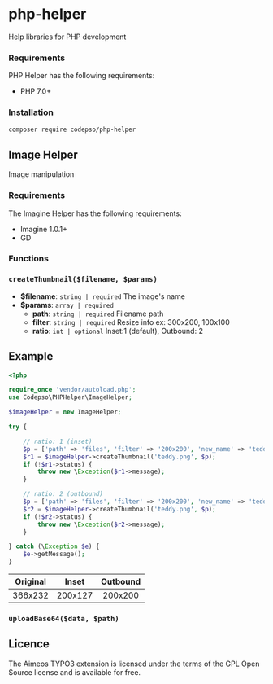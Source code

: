 # php-helper
Help libraries for PHP development
### Requirements
PHP Helper has the following requirements:
 - PHP 7.0+
### Installation
```bash
composer require codepso/php-helper
```

## Image Helper
Image manipulation
### Requirements
The Imagine Helper has the following requirements:
 - Imagine 1.0.1+
 - GD
### Functions
#### 
### `createThumbnail($filename, $params)`
* **$filename**: `string | required` The image's name
* **$params**: `array | required` 
  - **path**: `string | required` Filename path
  - **filter**: `string | required` Resize info ex: 300x200, 100x100
  - **ratio**: `int | optional` Inset:1 (default), Outbound: 2

Example
-------
```php
<?php

require_once 'vendor/autoload.php';
use Codepso\PHPHelper\ImageHelper;

$imageHelper = new ImageHelper;

try {

    // ratio: 1 (inset)
    $p = ['path' => 'files', 'filter' => '200x200', 'new_name' => 'teddy-1.png'];
    $r1 = $imageHelper->createThumbnail('teddy.png', $p);
    if (!$r1->status) {
        throw new \Exception($r1->message);
    }

    // ratio: 2 (outbound)
    $p = ['path' => 'files', 'filter' => '200x200', 'new_name' => 'teddy-2.png',  'ratio' => 2];
    $r2 = $imageHelper->createThumbnail('teddy.png', $p);
    if (!$r2->status) {
        throw new \Exception($r2->message);
    }

} catch (\Exception $e) {
    $e->getMessage();
}
```
| Original     | Inset          | Outbound      |
| :---:        | :---:          | :---:         |
| 366x232      | 200x127        | 200x200       |
  
  
### `uploadBase64($data, $path)`


## Licence
The Aimeos TYPO3 extension is licensed under the terms of the GPL Open Source license and is available for free.

 
